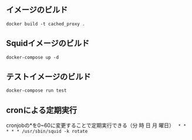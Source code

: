 ## イメージのビルド
`docker build -t cached_proxy .`

## Squidイメージのビルド
`docker-compose up -d `

## テストイメージのビルド
`docker-compose run test `


## cronによる定期実行
cronjobの*を0~60に変更することで定期実行できる（分 時 日 月 曜日）　
`* * * * * /usr/sbin/squid -k rotate`

      
